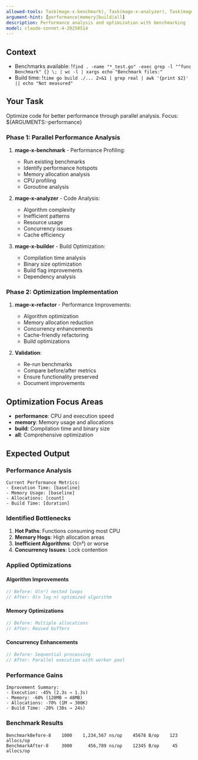 ```yaml
---
allowed-tools: Task(mage-x-benchmark), Task(mage-x-analyzer), Task(mage-x-refactor), Task(mage-x-builder), Bash(go test -bench:*), Bash(go build:*), Read, Write, MultiEdit, Grep, Glob
argument-hint: [performance|memory|build|all]
description: Performance analysis and optimization with benchmarking
model: claude-sonnet-4-20250514
---
```


## Context
- Benchmarks available: !`find . -name "*_test.go" -exec grep -l "^func Benchmark" {} \; | wc -l | xargs echo "Benchmark files:"`
- Build time: !`time go build ./... 2>&1 | grep real | awk '{print $2}' || echo "Not measured"`

## Your Task

Optimize code for better performance through parallel analysis. Focus: ${ARGUMENTS:-performance}

### Phase 1: Parallel Performance Analysis

1. **mage-x-benchmark** - Performance Profiling:
   - Run existing benchmarks
   - Identify performance hotspots
   - Memory allocation analysis
   - CPU profiling
   - Goroutine analysis

2. **mage-x-analyzer** - Code Analysis:
   - Algorithm complexity
   - Inefficient patterns
   - Resource usage
   - Concurrency issues
   - Cache efficiency

3. **mage-x-builder** - Build Optimization:
   - Compilation time analysis
   - Binary size optimization
   - Build flag improvements
   - Dependency analysis

### Phase 2: Optimization Implementation

1. **mage-x-refactor** - Performance Improvements:
   - Algorithm optimization
   - Memory allocation reduction
   - Concurrency enhancements
   - Cache-friendly refactoring
   - Build optimizations

2. **Validation**:
   - Re-run benchmarks
   - Compare before/after metrics
   - Ensure functionality preserved
   - Document improvements

## Optimization Focus Areas

- **performance**: CPU and execution speed
- **memory**: Memory usage and allocations
- **build**: Compilation time and binary size
- **all**: Comprehensive optimization

## Expected Output

### Performance Analysis
```
Current Performance Metrics:
- Execution Time: [baseline]
- Memory Usage: [baseline]
- Allocations: [count]
- Build Time: [duration]
```

### Identified Bottlenecks
1. **Hot Paths**: Functions consuming most CPU
2. **Memory Hogs**: High allocation areas
3. **Inefficient Algorithms**: O(n²) or worse
4. **Concurrency Issues**: Lock contention

### Applied Optimizations

#### Algorithm Improvements
```go
// Before: O(n²) nested loops
// After: O(n log n) optimized algorithm
```

#### Memory Optimizations
```go
// Before: Multiple allocations
// After: Reused buffers
```

#### Concurrency Enhancements
```go
// Before: Sequential processing
// After: Parallel execution with worker pool
```

### Performance Gains
```
Improvement Summary:
- Execution: -45% (2.3s → 1.3s)
- Memory: -60% (120MB → 48MB)
- Allocations: -70% (1M → 300K)
- Build Time: -20% (30s → 24s)
```

### Benchmark Results
```
BenchmarkBefore-8    1000    1,234,567 ns/op    45678 B/op    123 allocs/op
BenchmarkAfter-8     3000      456,789 ns/op    12345 B/op     45 allocs/op
```
